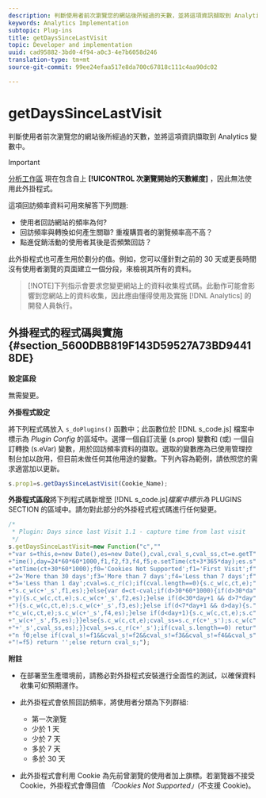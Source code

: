 ```yaml
---
description: 判斷使用者前次瀏覽您的網站後所經過的天數，並將這項資訊擷取到 Analytics 變數中。
keywords: Analytics Implementation
subtopic: Plug-ins
title: getDaysSinceLastVisit
topic: Developer and implementation
uuid: cad95882-3bd0-4f94-a0c3-4e7b6058d246
translation-type: tm+mt
source-git-commit: 99ee24efaa517e8da700c67818c111c4aa90dc02

---
```



# getDaysSinceLastVisit

判斷使用者前次瀏覽您的網站後所經過的天數，並將這項資訊擷取到 Analytics 變數中。

>[!IMPORTANT]
>
>[分析工作區](https://marketing.adobe.com/resources/help/en_US/analytics/analysis-workspace/) 現在包含自上 **[!UICONTROL 次瀏覽開始的天數維度]** ，因此無法使用此外掛程式。

這項回訪頻率資料可用來解答下列問題:

* 使用者回訪網站的頻率為何? 
* 回訪頻率與轉換如何產生關聯? 重複購買者的瀏覽頻率高不高？
* 點進促銷活動的使用者其後是否頻繁回訪？

此外掛程式也可產生用於劃分的值。例如，您可以僅針對之前的 30 天或更長時間沒有使用者瀏覽的頁面建立一個分段，來檢視其所有的資料。

> [!NOTE]下列指示會要求您變更網站上的資料收集程式碼。此動作可能會影響到您網站上的資料收集，因此應由懂得使用及實施 [!DNL Analytics] 的開發人員執行。

## 外掛程式的程式碼與實施 {#section_5600DBB819F143D59527A73BD94418DE}

**設定區段**

無需變更。

**外掛程式設定**

將下列程式碼放入 `s_doPlugins()` 函數中；此函數位於 [!DNL s_code.js] 檔案中標示為 *Plugin Config* 的區域中。選擇一個自訂流量 (s.prop) 變數和 (或) 一個自訂轉換 (s.eVar) 變數，用於回訪頻率資料的擷取。選取的變數應為已使用管理控制台加以啟用，但目前未做任何其他用途的變數。下列內容為範例，請依照您的需求適當加以更新。

```js
s.prop1=s.getDaysSinceLastVisit(Cookie_Name);
```

**外掛程式區段**&#x200B;將下列程式碼新增至 [!DNL s_code.js]*檔案中標示為* PLUGINS SECTION 的區域中。請勿對此部分的外掛程式程式碼進行任何變更。

```js
/* 
 * Plugin: Days since last Visit 1.1 - capture time from last visit 
 */ 
s.getDaysSinceLastVisit=new Function("c","" 
+"var s=this,e=new Date(),es=new Date(),cval,cval_s,cval_ss,ct=e.getT" 
+"ime(),day=24*60*60*1000,f1,f2,f3,f4,f5;e.setTime(ct+3*365*day);es.s" 
+"etTime(ct+30*60*1000);f0='Cookies Not Supported';f1='First Visit';f" 
+"2='More than 30 days';f3='More than 7 days';f4='Less than 7 days';f" 
+"5='Less than 1 day';cval=s.c_r(c);if(cval.length==0){s.c_w(c,ct,e);" 
+"s.c_w(c+'_s',f1,es);}else{var d=ct-cval;if(d>30*60*1000){if(d>30*da" 
+"y){s.c_w(c,ct,e);s.c_w(c+'_s',f2,es);}else if(d<30*day+1 && d>7*day" 
+"){s.c_w(c,ct,e);s.c_w(c+'_s',f3,es);}else if(d<7*day+1 && d>day){s." 
+"c_w(c,ct,e);s.c_w(c+'_s',f4,es);}else if(d<day+1){s.c_w(c,ct,e);s.c" 
+"_w(c+'_s',f5,es);}}else{s.c_w(c,ct,e);cval_ss=s.c_r(c+'_s');s.c_w(c" 
+"+'_s',cval_ss,es);}}cval_s=s.c_r(c+'_s');if(cval_s.length==0) retur" 
+"n f0;else if(cval_s!=f1&&cval_s!=f2&&cval_s!=f3&&cval_s!=f4&&cval_s" 
+"!=f5) return '';else return cval_s;");
```

**附註**

* 在部署至生產環境前，請務必對外掛程式安裝進行全面性的測試，以確保資料收集可如預期運作。
* 此外掛程式會依照回訪頻率，將使用者分類為下列群組:

   * 第一次瀏覽
   * 少於 1 天
   * 少於 7 天
   * 多於 7 天
   * 多於 30 天

* 此外掛程式會利用 Cookie 為先前曾瀏覽的使用者加上旗標。若瀏覽器不接受 Cookie，外掛程式會傳回值 *「Cookies Not Supported」*(不支援 Cookie)。

